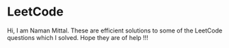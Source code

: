 # LeetCode
Hi, I am Naman Mittal.
These are efficient solutions to some of the LeetCode questions which I solved.
Hope they are of help !!!
